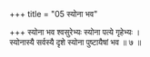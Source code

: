 +++
title = "05 स्योना भव"

+++
स्योना भव श्वसुरेभ्यः स्योना पत्ये गृहेभ्यः ।  
स्योनास्यै सर्वस्यै दृशे स्योना पुष्टायैषां भव ॥ ७ ॥
